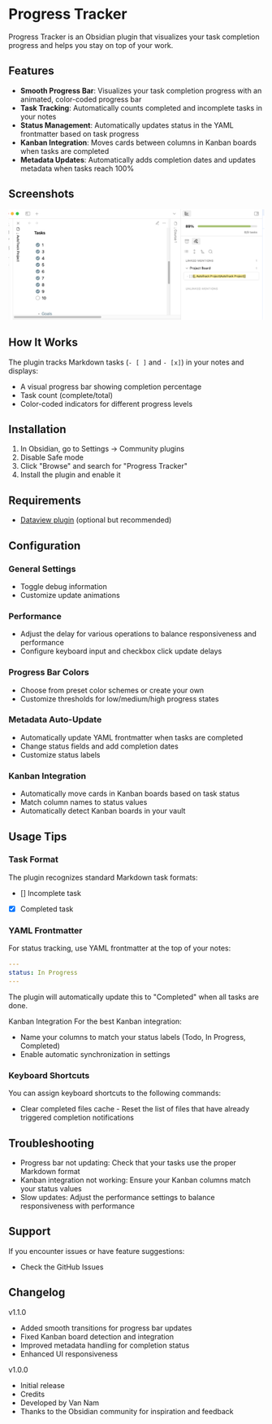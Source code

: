 # Progress Tracker

Progress Tracker is an Obsidian plugin that visualizes your task completion progress and helps you stay on top of your work.

## Features

- **Smooth Progress Bar**: Visualizes your task completion progress with an animated, color-coded progress bar
- **Task Tracking**: Automatically counts completed and incomplete tasks in your notes
- **Status Management**: Automatically updates status in the YAML frontmatter based on task progress
- **Kanban Integration**: Moves cards between columns in Kanban boards when tasks are completed
- **Metadata Updates**: Automatically adds completion dates and updates metadata when tasks reach 100%

## Screenshots

![Progress Tracker Main View](Screenshot.png)

## How It Works

The plugin tracks Markdown tasks (`- [ ]` and `- [x]`) in your notes and displays:

- A visual progress bar showing completion percentage
- Task count (complete/total)
- Color-coded indicators for different progress levels

## Installation

1. In Obsidian, go to Settings → Community plugins
2. Disable Safe mode
3. Click "Browse" and search for "Progress Tracker"
4. Install the plugin and enable it

## Requirements

- [Dataview plugin](https://github.com/blacksmithgu/obsidian-dataview) (optional but recommended)

## Configuration

### General Settings
- Toggle debug information
- Customize update animations

### Performance
- Adjust the delay for various operations to balance responsiveness and performance
- Configure keyboard input and checkbox click update delays

### Progress Bar Colors
- Choose from preset color schemes or create your own
- Customize thresholds for low/medium/high progress states

### Metadata Auto-Update
- Automatically update YAML frontmatter when tasks are completed
- Change status fields and add completion dates
- Customize status labels

### Kanban Integration
- Automatically move cards in Kanban boards based on task status
- Match column names to status values
- Automatically detect Kanban boards in your vault

## Usage Tips

### Task Format
The plugin recognizes standard Markdown task formats:

- [] Incomplete task
- [x] Completed task


### YAML Frontmatter
For status tracking, use YAML frontmatter at the top of your notes:
```yaml
---
status: In Progress
---
```

The plugin will automatically update this to "Completed" when all tasks are done.

Kanban Integration
For the best Kanban integration:

- Name your columns to match your status labels (Todo, In Progress, Completed)
- Enable automatic synchronization in settings

### Keyboard Shortcuts
You can assign keyboard shortcuts to the following commands:

- Clear completed files cache - Reset the list of files that have already triggered completion notifications

## Troubleshooting
- Progress bar not updating: Check that your tasks use the proper Markdown format
- Kanban integration not working: Ensure your Kanban columns match your status values
- Slow updates: Adjust the performance settings to balance responsiveness with performance

## Support
If you encounter issues or have feature suggestions:

- Check the GitHub Issues

## Changelog
v1.1.0
- Added smooth transitions for progress bar updates
- Fixed Kanban board detection and integration
- Improved metadata handling for completion status
- Enhanced UI responsiveness

v1.0.0
- Initial release
- Credits
- Developed by Van Nam
- Thanks to the Obsidian community for inspiration and feedback

